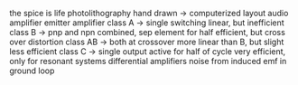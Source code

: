 the spice is life
photolithography
hand drawn → computerized layout
audio amplifier
	emitter amplifier
	class A → single switching
		linear, but inefficient
	class B → pnp and npn combined, sep element for half
		efficient, but cross over distortion
	class AB → both at crossover
		more linear than B, but slight less efficient
	class C → single output active for half of cycle
		very efficient, only for resonant systems
differential amplifiers
	noise from induced emf in ground loop